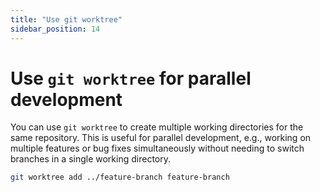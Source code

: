 ```yaml
---
title: "Use git worktree"
sidebar_position: 14
---
```


# Use `git worktree` for parallel development

You can use `git worktree` to create multiple working directories for the same repository. This is useful for parallel development, e.g., working on multiple features or bug fixes simultaneously without needing to switch branches in a single working directory.


```bash
git worktree add ../feature-branch feature-branch
```